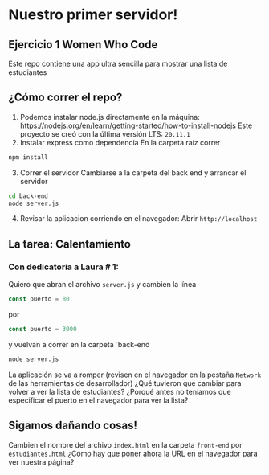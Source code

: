 # Nuestro primer servidor!
## Ejercicio 1 Women Who Code
Este repo contiene una app ultra sencilla para mostrar una lista de estudiantes

## ¿Cómo correr el repo?
1. Podemos instalar node.js directamente en la máquina: https://nodejs.org/en/learn/getting-started/how-to-install-nodejs
Este proyecto se creó con la última versión LTS: `20.11.1`
2. Instalar express como dependencia
En la carpeta raíz correr
```bash
npm install
```
3. Correr el servidor
Cambiarse a la carpeta del back end y arrancar el servidor
```bash
cd back-end
node server.js
```
4. Revisar la aplicacion corriendo en el navegador: Abrir `http://localhost`

## La tarea: Calentamiento
### Con dedicatoria a Laura # 1:
Quiero que abran el archivo `server.js` y cambien la línea
```javascript
const puerto = 80
```
por
```javascript
const puerto = 3000
```
y vuelvan a correr en la carpeta `back-end
```bash
node server.js
```
La aplicación se va a romper (revisen en el navegador en la pestaña `Network` de las herramientas de desarrollador)
¿Qué tuvieron que cambiar para volver a ver la lista de estudiantes?
¿Porqué antes no teníamos que especificar el puerto en el navegador para ver la lista?

## Sigamos dañando cosas!
Cambien el nombre del archivo `index.html` en la carpeta `front-end` por `estudiantes.html`
¿Cómo hay que poner ahora la URL en el navegador para ver nuestra página?